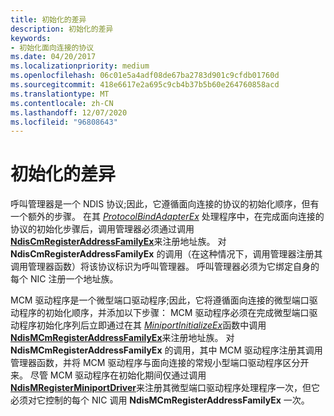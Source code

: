 ```yaml
---
title: 初始化的差异
description: 初始化的差异
keywords:
- 初始化面向连接的协议
ms.date: 04/20/2017
ms.localizationpriority: medium
ms.openlocfilehash: 06c01e5a4adf08de67ba2783d901c9cfdb01760d
ms.sourcegitcommit: 418e6617e2a695c9cb4b37b5b60e264760858acd
ms.translationtype: MT
ms.contentlocale: zh-CN
ms.lasthandoff: 12/07/2020
ms.locfileid: "96808643"
---
```

# <a name="differences-in-initialization"></a>初始化的差异





呼叫管理器是一个 NDIS 协议;因此，它遵循面向连接的协议的初始化顺序，但有一个额外的步骤。 在其 [*ProtocolBindAdapterEx*](/windows-hardware/drivers/ddi/ndis/nc-ndis-protocol_bind_adapter_ex) 处理程序中，在完成面向连接的协议的初始化步骤后，调用管理器必须通过调用 [**NdisCmRegisterAddressFamilyEx**](/windows-hardware/drivers/ddi/ndis/nf-ndis-ndiscmregisteraddressfamilyex)来注册地址族。 对 **NdisCmRegisterAddressFamilyEx** 的调用（在这种情况下，调用管理器注册其调用管理器函数）将该协议标识为呼叫管理器。 呼叫管理器必须为它绑定自身的每个 NIC 注册一个地址族。

MCM 驱动程序是一个微型端口驱动程序;因此，它将遵循面向连接的微型端口驱动程序的初始化顺序，并添加以下步骤： MCM 驱动程序必须在完成微型端口驱动程序初始化序列后立即通过在其 [*MiniportInitializeEx*](/windows-hardware/drivers/ddi/ndis/nc-ndis-miniport_initialize)函数中调用 [**NdisMCmRegisterAddressFamilyEx**](/windows-hardware/drivers/ddi/ndis/nf-ndis-ndismcmregisteraddressfamilyex)来注册地址族。 对 **NdisMCmRegisterAddressFamilyEx** 的调用，其中 MCM 驱动程序注册其调用管理器函数，并将 MCM 驱动程序与面向连接的常规小型端口驱动程序区分开来。 尽管 MCM 驱动程序在初始化期间仅通过调用 [**NdisMRegisterMiniportDriver**](/windows-hardware/drivers/ddi/ndis/nf-ndis-ndismregisterminiportdriver)来注册其微型端口驱动程序处理程序一次，但它必须对它控制的每个 NIC 调用 **NdisMCmRegisterAddressFamilyEx** 一次。

 


